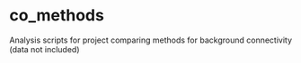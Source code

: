 # co_methods
Analysis scripts for project comparing methods for background connectivity (data not included)

